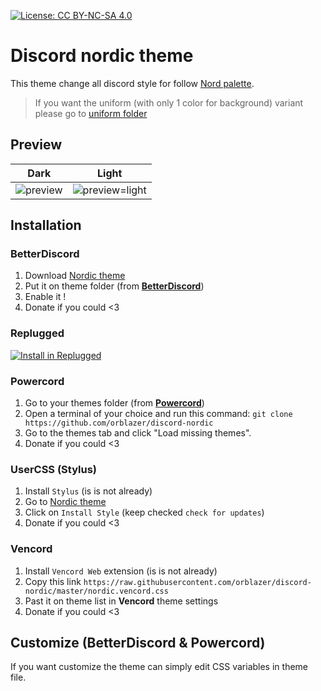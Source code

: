 [![License: CC BY-NC-SA 4.0](https://img.shields.io/badge/License-CC%20BY--NC--SA%204.0-lightgrey.svg)](https://creativecommons.org/licenses/by-nc-sa/4.0/)

# Discord nordic theme

This theme change all discord style for follow [Nord palette](https://www.nordtheme.com/).

> If you want the uniform (with only 1 color for background) variant please go to [uniform folder](https://raw.githubusercontent.com/orblazer/discord-nordic/master/uniform)

## Preview

|                                               Dark                                               |                                                    Light                                                     |
| :----------------------------------------------------------------------------------------------: | :----------------------------------------------------------------------------------------------------------: |
| ![preview](https://raw.githubusercontent.com/orblazer/discord-nordic/master/.github/preview.png) | ![preview=light](https://raw.githubusercontent.com/orblazer/discord-nordic/master/.github/preview-light.png) |

## Installation

### BetterDiscord

1. Download [Nordic theme](https://betterdiscord.app/theme/Nordic)
2. Put it on theme folder (from **[BetterDiscord](https://github.com/rauenzi/BetterDiscordApp)**)
3. Enable it !
4. Donate if you could <3

### Replugged
[![Install in Replugged](https://img.shields.io/badge/-Install%20in%20Replugged-blue?style=for-the-badge&logo=none)](https://replugged.dev/install?identifier=orblazer/discord-nordic&source=github)

### Powercord

1. Go to your themes folder (from **[Powercord](https://powercord.dev/)**)
2. Open a terminal of your choice and run this command: `git clone https://github.com/orblazer/discord-nordic`
3. Go to the themes tab and click "Load missing themes".
4. Donate if you could <3

### UserCSS (Stylus)

1. Install `Stylus` (is is not already)
2. Go to [Nordic theme](https://raw.githubusercontent.com/orblazer/discord-nordic/master/nordic.user.css)
3. Click on `Install Style` (keep checked `check for updates`)
4. Donate if you could <3

### Vencord

1. Install `Vencord Web` extension (is is not already)
2. Copy this link `https://raw.githubusercontent.com/orblazer/discord-nordic/master/nordic.vencord.css`
3. Past it on theme list in **Vencord** theme settings
4. Donate if you could <3

## Customize (BetterDiscord & Powercord)

If you want customize the theme can simply edit CSS variables in theme file.
